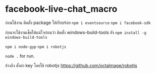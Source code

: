 # facebook-live-chat_macro
ก่อนใช้งาน ติดตั้ง package ให้เรียบร้อย
`npm i eventsource`
`npm i facebook-sdk`

ก่อนจะใช้งานเช็คให้แน่ใจก่อนว่า ติดตั้ง windows-build-tools ยัง
`npm install -g windows-build-tools`

`npm i node-gyp`
`npm i robotjs`

`node .` for run.

อ้างอิง
ตั้งค่า key โดยใช้ robotjs
https://github.com/octalmage/robotjs
